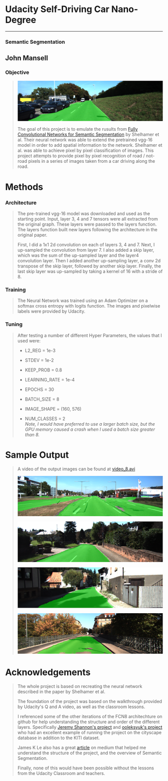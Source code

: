 # Udacity Self-Driving Car Nano-Degree
---
### Semantic Segmentation
John Mansell
---
> 
### Objective
> ![](WriteUp/write_up_images/um_000015.png)
> 
> The goal of this project is to emulate the rusults from 
[Fully Convolutional Networks for Semantic Segmentation](https://arxiv.org/pdf/1605.06211.pdf) by Shelhamer et al.
Their neural network was able to extend the pretrained vgg-16 model in order to add spatial information to the network.
Shelhamer et al. was able to achieve pixel by pixel classification of images. This project attempts to provide pixel by
pixel recognition of road / not-road pixels in a series of images taken from a car driving along the road.
>
# Methods
> 
### Architecture
> The pre-trained vgg-16 model was downloaded and used as the starting point. Input, layer 3, 4 and 7 tensors
were all extracted from the original graph. These layers were passed to the layers function. The layers function
built new layers following the architecture in the original paper.
>
> First, I did a 1x1 2d convolution on each of layers 3, 4 and 7. Next, I up-sampled the convolution from layer 7. I 
also added a skip layer, which was the sum of the up-sampled layer and the layer4 convolution layer. Then I added
another up-sampling layer, a conv 2d transpose of the skip layer, followed by another skip layer. Finally, the last skip
layer was up-sampled by taking a kernel of 16 with a stride of 8.
>
### Training
> The Neural Network was trained using an Adam Optimizer on a softmax cross entropy with logits function. The images and
pixelwise labels were provided by Udacity.
> 
### Tuning
> After testing a number of different Hyper Parameters, the values that I used were:  
> * L2_REG = 1e-3  
> * STDEV = 1e-2  
> * KEEP_PROB = 0.8  
> * LEARNING_RATE = 1e-4
> 
> * EPOCHS = 30  
> * BATCH_SIZE = 8  
> * IMAGE_SHAPE = (160, 576)  
> * NUM_CLASSES = 2  
> *Note, I would have preferred to use a larger batch size, but the GPU memory caused a crash when I used a batch size 
greater than 8.*
> 
# Sample Output
>
> A video of the output images can be found at [video_8.avi](video_8.avi)
> 
> ![](WriteUp/write_up_images/umm_000019.png)  
> 
> ![](WriteUp/write_up_images/uu_000089.png)
> 
> ![](WriteUp/write_up_images/uu_000092.png)
> 
> ![](WriteUp/write_up_images/uu_000097.png)
> 

# Acknowledgements
> The whole project is based on recreating the neural network described in the paper by Shelhamer et al.
> 
> The foundation of the project was based on the walkthrough provided by Udacity's Q and A video, as well as the
classroom lessons.  
> 
> I referenced some of the other iterations of the FCN8 architechture on github for help understanding the structure 
and order of the different layers. Specifically 
[Jeremy Shannon's project](https://github.com/jeremy-shannon/CarND-Semantic-Segmentation)
 and [ooleksyuk's project](https://github.com/ooleksyuk/CarND-Semantic-Segmentation) who had an excellent example of
 running the project on the cityscape database in addition to the KITI dataset.
 >
 > James K Le also has a great [article](https://medium.com/nanonets/how-to-do-image-segmentation-using-deep-learning-c673cc5862ef)
 on medium that helped me understand the structure of the project, and the overview of Semantic Segmentation.
 >
 > Finally, none of this would have been possible without the lessons from the Udacity Classroom and teachers.